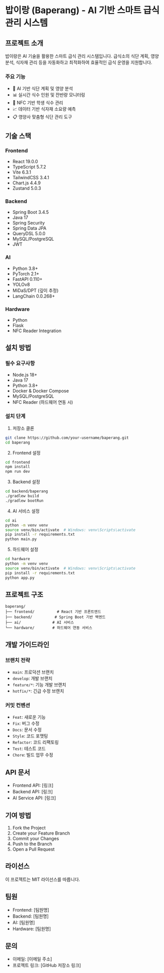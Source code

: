 # 밥이랑 (Baperang) - AI 기반 스마트 급식 관리 시스템

## 프로젝트 소개
밥이랑은 AI 기술을 활용한 스마트 급식 관리 시스템입니다. 급식소의 식단 계획, 영양 분석, 식자재 관리 등을 자동화하고 최적화하여 효율적인 급식 운영을 지원합니다.

### 주요 기능
- 🤖 AI 기반 식단 계획 및 영양 분석
- 📊 실시간 식수 인원 및 잔반량 모니터링
- 📱 NFC 기반 학생 식수 관리
- 📈 데이터 기반 식자재 소요량 예측
- 📋 영양사 맞춤형 식단 관리 도구

## 기술 스택

### Frontend
- React 19.0.0
- TypeScript 5.7.2
- Vite 6.3.1
- TailwindCSS 3.4.1
- Chart.js 4.4.9
- Zustand 5.0.3

### Backend
- Spring Boot 3.4.5
- Java 17
- Spring Security
- Spring Data JPA
- QueryDSL 5.0.0
- MySQL/PostgreSQL
- JWT

### AI
- Python 3.8+
- PyTorch 2.1+
- FastAPI 0.110+
- YOLOv8
- MiDaS/DPT (깊이 추정)
- LangChain 0.0.268+

### Hardware
- Python
- Flask
- NFC Reader Integration

## 설치 방법

### 필수 요구사항
- Node.js 18+
- Java 17
- Python 3.8+
- Docker & Docker Compose
- MySQL/PostgreSQL
- NFC Reader (하드웨어 연동 시)

### 설치 단계

1. 저장소 클론
```bash
git clone https://github.com/your-username/baperang.git
cd baperang
```

2. Frontend 설정
```bash
cd frontend
npm install
npm run dev
```

3. Backend 설정
```bash
cd backend/baperang
./gradlew build
./gradlew bootRun
```

4. AI 서비스 설정
```bash
cd ai
python -m venv venv
source venv/bin/activate  # Windows: venv\Scripts\activate
pip install -r requirements.txt
python main.py
```

5. 하드웨어 설정
```bash
cd hardware
python -m venv venv
source venv/bin/activate  # Windows: venv\Scripts\activate
pip install -r requirements.txt
python app.py
```

## 프로젝트 구조
```
baperang/
├── frontend/          # React 기반 프론트엔드
├── backend/          # Spring Boot 기반 백엔드
├── ai/              # AI 서비스
└── hardware/        # 하드웨어 연동 서비스
```

## 개발 가이드라인

### 브랜치 전략
- `main`: 프로덕션 브랜치
- `develop`: 개발 브랜치
- `feature/*`: 기능 개발 브랜치
- `hotfix/*`: 긴급 수정 브랜치

### 커밋 컨벤션
- `Feat`: 새로운 기능
- `Fix`: 버그 수정
- `Docs`: 문서 수정
- `Style`: 코드 포맷팅
- `Refactor`: 코드 리팩토링
- `Test`: 테스트 코드
- `Chore`: 빌드 업무 수정

## API 문서
- Frontend API: [링크]
- Backend API: [링크]
- AI Service API: [링크]

## 기여 방법
1. Fork the Project
2. Create your Feature Branch
3. Commit your Changes
4. Push to the Branch
5. Open a Pull Request

## 라이선스
이 프로젝트는 MIT 라이선스를 따릅니다.

## 팀원
- Frontend: [팀원명]
- Backend: [팀원명]
- AI: [팀원명]
- Hardware: [팀원명]

## 문의
- 이메일: [이메일 주소]
- 프로젝트 링크: [GitHub 저장소 링크]
